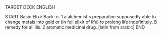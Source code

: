 TARGET DECK
ENGLISH

START
Basic
Elixir
Back: n. 1 a alchemist's preparation supposedly able to change metals into gold or (in full elixir of life) to prolong life indefinitely. B remedy for all ills. 2 aromatic medicinal drug. [latin from arabic]
END
